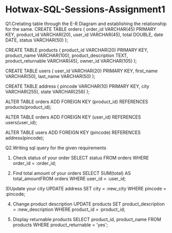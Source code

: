 # Hotwax-SQL-Sessions-Assignment1
 Q1.Cretating table through the E-R Diagram and establishing the relationship for the same.
 CREATE TABLE orders (
    order_id VARCHAR(45) PRIMARY KEY,
    product_id VARCHAR(20),
    user_id VARCHAR(45),
    total DOUBLE,
    date DATE,
    status VARCHAR(50)
);

CREATE TABLE products (
    product_id VARCHAR(20) PRIMARY KEY,
    product_name VARCHAR(100),
    product_description TEXT,
    product_returnable VARCHAR(45),
    owner_id VARCHAR(105)
);

CREATE TABLE users (
    user_id VARCHAR(20) PRIMARY KEY,
    first_name VARCHAR(50),
    last_name VARCHAR(50)
);

CREATE TABLE address (
    pincode VARCHAR(10) PRIMARY KEY,
    city VARCHAR(255),
    state VARCHAR(256)
);

ALTER TABLE orders
ADD FOREIGN KEY (product_id) REFERENCES products(product_id);

ALTER TABLE orders
ADD FOREIGN KEY (user_id) REFERENCES users(user_id);

ALTER TABLE users
ADD FOREIGN KEY (pincode) REFERENCES address(pincode);


Q2.Writing sql query for the given requirements 
1) Check status of your order
SELECT status FROM orders WHERE order_id = :order_id;
  
2) Find total amount of your orders
SELECT SUM(total) AS total_amountFROM orders WHERE user_id = :user_id;

3)Update your city
UPDATE address SET city = :new_city WHERE pincode = :pincode;

4) Change product description
UPDATE products SET product_description = :new_description WHERE product_id = :product_id;

5) Display returnable products
SELECT product_id, product_name FROM products WHERE product_returnable = 'yes';
